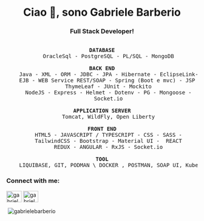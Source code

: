 

<h1 align="center">Ciao 👋, sono Gabriele Barberio</h1>
<h3 align="center">Full Stack Developer!</h3>


<pre align="center"> 
<b>DATABASE</b>
    OracleSql - PostgreSQL - PL/SQL - MongoDB
  
<b>BACK END</b>
    Java - XML - ORM - JDBC - JPA - Hibernate - EclipseLink-
    EJB - WEB Service REST/SOAP - Spring (Boot e mvc) - JSP -
    ThymeLeaf - JUnit - Mockito
    NodeJS - Express - Helmet - Dotenv - PG - Mongoose -
    Socket.io

<b>APPLICATION SERVER</b>
    Tomcat, WildFly, Open Liberty
  
<b>FRONT END</b>
    HTML5 - JAVASCRIPT / TYPESCRIPT - CSS - SASS -
    TailwindCSS - Bootstrap - Material UI -  REACT
    REDUX - ANGULAR - RxJS - Socket.io

<b>TOOL</b>
    LIQUIBASE, GIT, PODMAN \ DOCKER , POSTMAN, SOAP UI, Kubernetes
</pre>

<h3 align="left">Connect with me:</h3>
<p align="left">
<a href="https://www.linkedin.com/in/gabriele-barberio-434b67220/" target="blank"><img align="center" src="https://raw.githubusercontent.com/rahuldkjain/github-profile-readme-generator/master/src/images/icons/Social/linked-in-alt.svg" alt="gabriele barberio" height="30" width="40" /></a>
<a href="https://instagram.com/gabriele_barberio?igshid=ZDdkNTZiNTM=" target="blank"><img align="center" src="https://raw.githubusercontent.com/rahuldkjain/github-profile-readme-generator/master/src/images/icons/Social/instagram.svg" alt="gabriele_barberio" height="30" width="40" /></a>
</p>

<p>&nbsp;<img align="center" src="https://github-readme-stats.vercel.app/api?username=gabrielebarberio&show_icons=true&locale=en" alt="gabrielebarberio" /></p>
